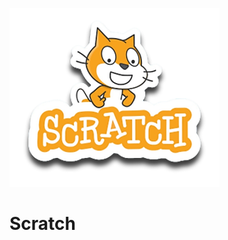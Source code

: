 ![Scratch](https://github.com/weslleypiloto46/Scratch/blob/main/assets/icons/scratch.png)

# Scratch
